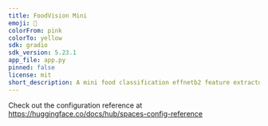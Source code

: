 ```yaml
---
title: FoodVision Mini
emoji: 🏃
colorFrom: pink
colorTo: yellow
sdk: gradio
sdk_version: 5.23.1
app_file: app.py
pinned: false
license: mit
short_description: A mini food classification effnetb2 feature extractor model
---
```


Check out the configuration reference at https://huggingface.co/docs/hub/spaces-config-reference

